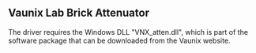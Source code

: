 ## Vaunix Lab Brick Attenuator
The driver requires the Windows DLL "VNX_atten.dll", which is part of the software package that can be downloaded from the Vaunix website.
